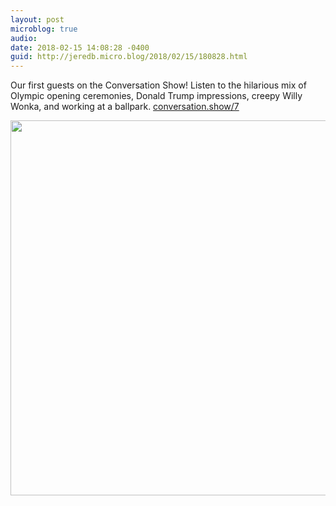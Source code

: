 ```yaml
---
layout: post
microblog: true
audio: 
date: 2018-02-15 14:08:28 -0400
guid: http://jeredb.micro.blog/2018/02/15/180828.html
---
```

Our first guests on the Conversation Show! Listen to the hilarious mix of Olympic opening ceremonies, Donald Trump impressions, creepy Willy Wonka, and working at a ballpark. [conversation.show/7](http://conversation.show/7)

<img src="http://micro.jeredb.com/uploads/2018/f3f45b349a.jpg" width="600" height="600" />
